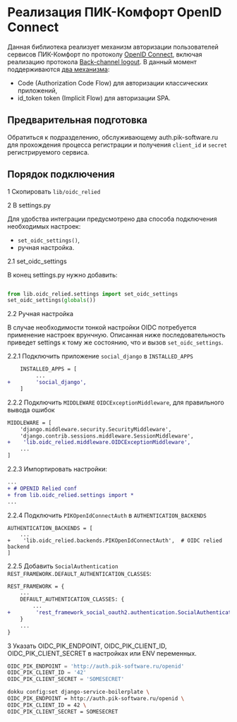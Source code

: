 # Реализация ПИК-Комфорт OpenID Connect

Данная библиотека реализует механизм авторизации пользователей сервисов
ПИК-Комфорт по протоколу [OpenID Connect](http://openid.net/developers/specs/), 
включая реализацию протокола 
[Back-channel logout](http://openid.net/specs/openid-connect-backchannel-1_0.html). 
В данный момент поддерживаются 
[два механизма](http://openid.net/specs/oauth-v2-multiple-response-types-1_0.html):

- Code (Authorization Code Flow) для авторизации классических приложений,
- id_token token (Implicit Flow) для авторизации SPA.


## Предварительная подготовка

Обратиться к подразделению, обслуживающему auth.pik-software.ru для
прохождения процесса регистрации и получения `client_id` и `secret`
регистрируемого сервиса.


## Порядок подключения

1 Скопировать `lib/oidc_relied`

2 В settings.py

Для удобства интеграции предусмотрено два способа подключения необходимых настроек:

- `set_oidc_settings()`,
- ручная настройка.

2.1 set_oidc_settings

В конец settings.py нужно добавить:

```python

from lib.oidc_relied.settings import set_oidc_settings
set_oidc_settings(globals())

```

2.2 Ручная настройка

В случае необходимости тонкой настройки OIDC потребуется применение настроек 
врунчную. Описанная ниже последовательность приведет settings к тому же 
состоянию, что и вызов `set_oidc_settings`.

2.2.1 Подключить приложение `social_django` в `INSTALLED_APPS`

```patch
    INSTALLED_APPS = [
         ...
+        'social_django',
    ]
```

2.2.2  Подключить `MIDDLEWARE` `OIDCExceptionMiddleware`, для правильного вывода
ошибок

```patch
MIDDLEWARE = [
    'django.middleware.security.SecurityMiddleware',
    'django.contrib.sessions.middleware.SessionMiddleware',
+    'lib.oidc_relied.middleware.OIDCExceptionMiddleware',
    ...
]
```

2.2.3 Импортировать настройки:

```patch
...
+ # OPENID Relied conf
+ from lib.oidc_relied.settings import *
...
```

2.2.4 Подключить `PIKOpenIdConnectAuth` в `AUTHENTICATION_BACKENDS`


```
AUTHENTICATION_BACKENDS = [
    ...
+    'lib.oidc_relied.backends.PIKOpenIdConnectAuth',  # OIDC relied backend
]
```

2.2.5 Добавить `SocialAuthentication` `REST_FRAMEWORK.DEFAULT_AUTHENTICATION_CLASSES`:

```patch
REST_FRAMEWORK = {
    ...
    DEFAULT_AUTHENTICATION_CLASSES: {
        ...
+        'rest_framework_social_oauth2.authentication.SocialAuthentication',
    }
    ...
}
```

3 Указать OIDC_PIK_ENDPOINT, OIDC_PIK_CLIENT_ID, OIDC_PIK_CLIENT_SECRET в
настройках или ENV переменных.

```python
OIDC_PIK_ENDPOINT = 'http://auth.pik-software.ru/openid'
OIDC_PIK_CLIENT_ID = '42'
OIDC_PIK_CLIENT_SECRET = 'SOMESECRET'
```

```bash
dokku config:set django-service-boilerplate \
OIDC_PIK_ENDPOINT = http://auth.pik-software.ru/openid \
OIDC_PIK_CLIENT_ID = 42 \
OIDC_PIK_CLIENT_SECRET = SOMESECRET
```
